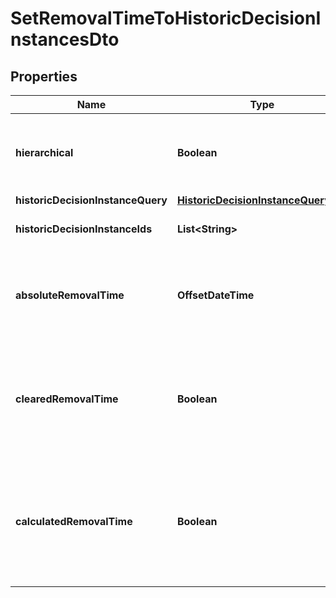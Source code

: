 

# SetRemovalTimeToHistoricDecisionInstancesDto

## Properties

Name | Type | Description | Notes
------------ | ------------- | ------------- | -------------
**hierarchical** | **Boolean** | Sets the removal time to all historic decision instances in the hierarchy. Value may only be &#x60;true&#x60;, as &#x60;false&#x60; is the default behavior. |  [optional]
**historicDecisionInstanceQuery** | [**HistoricDecisionInstanceQueryDto**](HistoricDecisionInstanceQueryDto.md) |  |  [optional]
**historicDecisionInstanceIds** | **List&lt;String&gt;** | The ids of the historic decision instances to set the removal time for. |  [optional]
**absoluteRemovalTime** | **OffsetDateTime** | The date for which the instances shall be removed. Value may not be &#x60;null&#x60;.  **Note:** Cannot be set in conjunction with &#x60;clearedRemovalTime&#x60; or &#x60;calculatedRemovalTime&#x60;. |  [optional]
**clearedRemovalTime** | **Boolean** | Sets the removal time to &#x60;null&#x60;. Value may only be &#x60;true&#x60;, as &#x60;false&#x60; is the default behavior.  **Note:** Cannot be set in conjunction with &#x60;absoluteRemovalTime&#x60; or &#x60;calculatedRemovalTime&#x60;. |  [optional]
**calculatedRemovalTime** | **Boolean** | The removal time is calculated based on the engine&#39;s configuration settings. Value may only be &#x60;true&#x60;, as &#x60;false&#x60; is the default behavior.  **Note:** Cannot be set in conjunction with &#x60;absoluteRemovalTime&#x60; or &#x60;clearedRemovalTime&#x60;. |  [optional]



